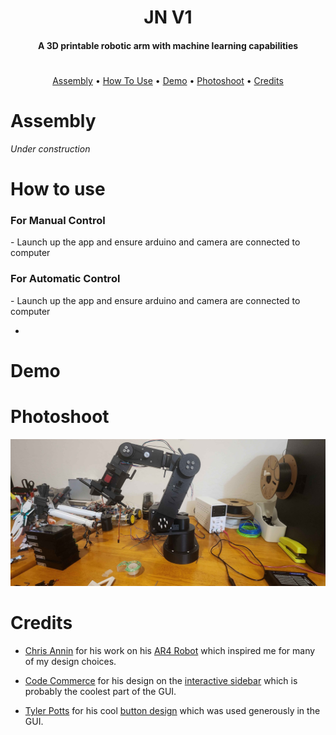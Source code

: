 <h1 align="center">JN V1</h1>

<h4 align="center">A 3D printable robotic arm with machine learning capabilities</h4>


<h1></h1>

<p align="center">
  <a href="#assembly">Assembly</a> •
  <a href="#how-to-use">How To Use</a> • 
  <a href="#demo">Demo</a> •
  <a href="#photoshoot">Photoshoot</a> •
  <a href="#credits">Credits</a>
</p>

# **Assembly**

_Under construction_

# **How to use**

<h3> For Manual Control</h3>
- Launch up the app and ensure arduino and camera are connected to computer
<h3> For Automatic Control</h3>
- Launch up the app and ensure arduino and camera are connected to computer


- 

# **Demo**

# **Photoshoot**
![Pic of Arm](https://github.com/Jstn1321/ML-6-Axis-Arm/blob/main/Photoshoot/20241027_181017.jpg?raw=true)
# **Credits**

- [Chris Annin](https://www.anninrobotics.com/) for his work on his [AR4 Robot](https://www.youtube.com/watch?v=iB2NAgfVjIs&t=90s) which inspired me for many of my design choices.
  
- [Code Commerce](https://www.youtube.com/@codecommerce) for his design on the [interactive sidebar](https://www.youtube.com/watch?v=uy1tgKOnPB0) which is probably the coolest part of the GUI.

- [Tyler Potts](https://www.youtube.com/@TylerPotts) for his cool [button design](https://github.com/TylerPottsDev/yt-css-buttons) which was used generously in the GUI.
